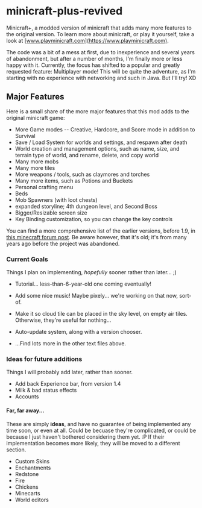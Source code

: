 # minicraft-plus-revived
Minicraft+, a modded version of minicraft that adds many more features to the original version. To learn more about minicraft, or play it yourself, take a look at [www.playminicraft.com](https://www.playminicraft.com).

The code was a bit of a mess at first, due to inexperience and several years of abandonment, but after a number of months, I'm finally more or less happy with it. Currently, the focus has shifted to a popular and greatly requested feature: Multiplayer mode! This will be quite the adventure, as I'm starting with no experience with networking and such in Java. But I'll try! XD

## Major Features
Here is a small share of the more major features that this mod adds to the original minicraft game:
* More Game modes -- Creative, Hardcore, and Score mode in addition to Survival
* Save / Load System for worlds and settings, and respawn after death
* World creation and management options, such as name, size, and terrain type of world, and rename, delete, and copy world
* Many more mobs
* Many more tiles
* More weapons / tools, such as claymores and torches
* Many more items, such as Potions and Buckets
* Personal crafting menu
* Beds
* Mob Spawners (with loot chests)
* expanded storyline; 4th dungeon level, and Second Boss
* Bigger/Resizable screen size
* Key Binding customization, so you can change the key controls


You can find a more comprehensive list of the earlier versions, before 1.9, in [this minecraft forum post](http://www.minecraftforum.net/forums/off-topic/general-gaming/452036-v1-6-minicraft-plus). Be aware however, that it's old; it's from many years ago before the project was abandoned.

### Current Goals

Things I plan on implementing, _hopefully_ sooner rather than later... ;)

* Tutorial... less-than-6-year-old one coming eventually!

* Add some nice music! Maybe pixely... we're working on that now, sort-of.

* Make it so cloud tile can be placed in the sky level, on empty air tiles. Otherwise, they're useful for nothing...

* Auto-update system, along with a version chooser.

* ...Find lots more in the other text files above.

### Ideas for future additions

Things I will probably add later, rather than sooner.

* Add back Experience bar, from version 1.4
* Milk & bad status effects
* Accounts

#### Far, far away...

These are simply **ideas**, and have no guarantee of being implemented any time soon, or even at all. Could be becuase they're complicated, or could be because I just haven't bothered considering them yet. :P
If their implementation becomes more likely, they will be moved to a different section.

* Custom Skins
* Enchantments
* Redstone
* Fire
* Chickens
* Minecarts
* World editors

